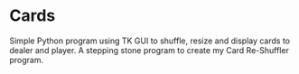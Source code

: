 # Cards

Simple Python program using TK GUI to shuffle, resize and display cards to dealer and player. A stepping stone program to create my Card Re-Shuffler program.